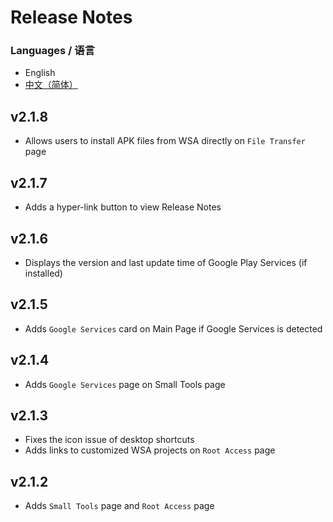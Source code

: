 # Release Notes

### Languages / 语言
- English
- [中文（简体）](https://github.com/makazeu/WsaToolbox/blob/master/ReleaseNotes_zhHans.md)

## v2.1.8
- Allows users to install APK files from WSA directly on `File Transfer` page

## v2.1.7
- Adds a hyper-link button to view Release Notes

## v2.1.6
- Displays the version and last update time of Google Play Services (if installed)

## v2.1.5
- Adds `Google Services` card on Main Page if Google Services is detected

## v2.1.4
- Adds `Google Services` page on Small Tools page

## v2.1.3
- Fixes the icon issue of desktop shortcuts
- Adds links to customized WSA projects on `Root Access` page

## v2.1.2
- Adds `Small Tools` page and `Root Access` page
